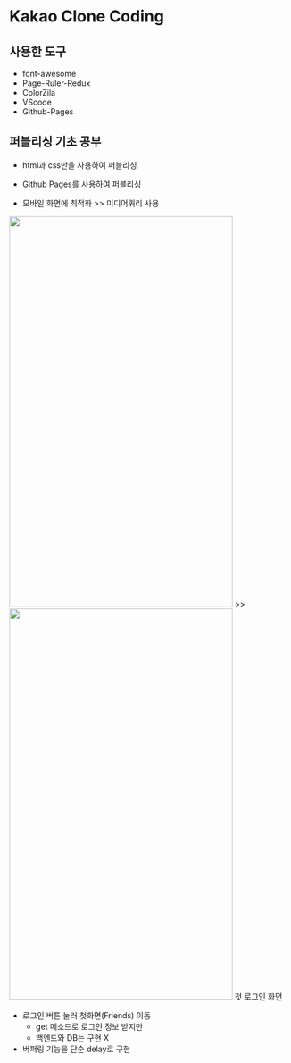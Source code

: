 # Kakao Clone Coding
## 사용한 도구
  - font-awesome
  - Page-Ruler-Redux
  - ColorZila
  - VScode
  - Github-Pages
  
## 퍼블리싱 기초 공부

- html과 css만을 사용하여 퍼블리싱
- Github Pages를 사용하여 퍼블리싱

- 모바일 화면에 최적화 >> 미디어쿼리 사용

<img src="https://user-images.githubusercontent.com/64464478/104972645-b1f01580-5a35-11eb-910b-f0f54bfca2c9.png"  width="400" height="700"> >> <img src="https://user-images.githubusercontent.com/64464478/104972697-d5b35b80-5a35-11eb-9dda-2af6c49634d3.png"  width="400" height="700">
첫 로그인 화면

- 로그인 버튼 눌러 첫화면(Friends) 이동
  - get 메소드로 로그인 정보 받지만
  - 백엔드와 DB는 구현 X
- 버퍼링 기능을 단순 delay로 구현
